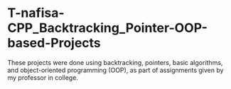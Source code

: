 # T-nafisa-CPP_Backtracking_Pointer-OOP-based-Projects
These projects were done using backtracking, pointers, basic algorithms, and object-oriented programming (OOP), as part of assignments given by my professor in college.  

